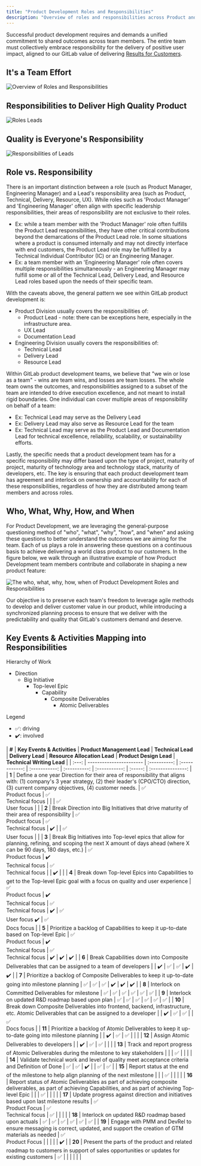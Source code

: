 ```yaml
---
title: "Product Development Roles and Responsibilities"
description: "Overview of roles and responsibilities across Product and Engineering teams in the product development process."
---
```


Successful product development requires and demands a unified commitment to shared outcomes across team members. The entire team must collectively embrace responsibility for the delivery of positive user impact, aligned to our GitLab value of delivering [Results for Customers](/handbook/values/#results).

## It's a Team Effort

![Overview of Roles and Responsibilities](/images/product-development/It's-a-team-effort-2025-03-31.svg)

## Responsibilities to Deliver High Quality Product

![Roles Leads](/images/product-development/Responsibilities-to-deliver-high-quality-product-2025-03-31.svg)

## Quality is Everyone's Responsibility

![Responsibilities of Leads](/images/product-development/Quality-is-everyone's-responsibility-2025-03-31.svg)

## Role vs. Responsibility

There is an important distinction between a role (such as Product Manager, Engineering Manager) and a Lead's responsibility area (such as Product, Technical, Delivery, Resource, UX). While roles such as 'Product Manager' and 'Engineering Manager' often align with specific leadership responsibilities, their areas of responsibility are not exclusive to their roles.

- Ex: while a team member with the 'Product Manager' role often fulfills the Product Lead responsibilities, they have other critical contributions beyond the demarcations of the Product Lead role. In some situations where a product is consumed internally and may not directly interface with end customers, the Product Lead role may be fulfilled by a Technical Individual Contributor (IC) or an Engineering Manager.
- Ex: a team member with an 'Engineering Manager' role often covers multiple responsibilities simultaneously - an Engineering Manager may fulfill some or all of the Technical Lead, Delivery Lead, and Resource Lead roles based upon the needs of their specific team.

With the caveats above, the general pattern we see within GitLab product development is:

- Product Division usually covers the responsibilities of:
  - Product Lead - note: there can be exceptions here, especially in the infrastructure area.
  - UX Lead
  - Documentation Lead
- Engineering Division usually covers the responsibilities of:
  - Technical Lead
  - Delivery Lead
  - Resource Lead

Within GitLab product development teams, we believe that "we win or lose as a team" - wins are team wins, and losses are team losses. The whole team owns the outcomes, and responsibilities assigned to a subset of the team are intended to drive execution excellence, and not meant to install rigid boundaries. One individual can cover multiple areas of responsibility on behalf of a team:

- Ex: Technical Lead may serve as the Delivery Lead
- Ex: Delivery Lead may also serve as Resource Lead for the team
- Ex: Technical Lead may serve as the Product Lead and Documentation Lead for technical excellence, reliability, scalability, or sustainability efforts. 

Lastly, the specific needs that a product development team has for a specific responsibility may differ based upon the type of project, maturity of project, maturity of technology area and technology stack, maturity of developers, etc. The key is ensuring that each product development team has agreement and interlock on ownership and accountability for each of these responsibilities, regardless of how they are distributed among team members and across roles.

## Who, What, Why, How, and When

For Product Development, we are leveraging the general-purpose questioning method of "who", "what", "why", "how", and "when" and asking these questions to better understand the outcomes we are aiming for the team. Each of us plays a role in answering these questions on a continuous basis to achieve delivering a world class product to our customers. In the figure below, we walk through an illustrative example of how Product Development team members contribute and collaborate in shaping a new product feature:

![The who, what, why, how, when of Product Development Roles and Responsibilities](/images/product-development/Product-Quarterly-All-Hands-2025-03-18.svg)

Our objective is to preserve each team's freedom to leverage agile methods to develop and deliver customer value in our product, while introducing a synchronized planning process to ensure that we deliver with the predictability and quality that GitLab's customers demand and deserve.

## Key Events & Activities Mapping into Responsibilities

Hierarchy of Work

- Direction
  - Big Initiative
    - Top-level Epic
      - Capability
        - Composite Deliverables
          - Atomic Deliverables

Legend

- ✅: driving
- ✔️: involved

|  **#**  | **Key Events & Activities** | **Product Management Lead** | **Technical Lead** | **Delivery Lead** | **Resource Allocation Lead** | **Product Design Lead** | **Technical Writing Lead** |
| :---: | ----------------------- | :----------: | :------------: | :-----------: | :----------: | :-----------: | :-----: | :---------------: |
|  **1** | Define a one year Direction for their area of responsibility that aligns with: (1) company's 3 year strategy, (2) their leader's (CPO/CTO) direction, (3) current company objectives, (4) customer needs. | ✅<br>Product focus | ✅<br>Technical focus |  |  | ✅<br>User focus |  |
|  **2** | Break Direction into Big Initiatives that drive maturity of their area of responsibility | ✅<br>Product focus | ✅<br>Technical focus | ✔️ |  | ✅<br>User focus |  |
|  **3** | Break Big Initiatives into Top-level epics that allow for planning, refining, and scoping the next X amount of days ahead (where X can be 90 days, 180 days, etc.) | ✅<br>Product focus | ✔️<br>Technical focus | ✅<br>Technical focus |  | ✔️ |  |
|  **4** | Break down Top-level Epics into Capabilities to get to the Top-level Epic goal with a focus on quality and user experience | ✅<br>Product focus | ✔️<br>Technical focus | ✅<br>Technical focus | ✔️ | ✅<br>User focus ✔️ | ✅<br>Docs focus |
|  **5** | Prioritize a backlog of Capabilities to keep it up-to-date based on Top-level Epic | ✅<br>Product focus | ✔️<br>Technical focus | ✅<br>Technical focus | ✔️ | ✔️ | ✔️ |
|  **6** | Break Capabilities down into Composite Deliverables that can be assigned to a team of developers |  | ✔️ | ✅ | ✅ | ✔️ | ✔️ |
|  **7** | Prioritize a backlog of Composite Deliverables to keep it up-to-date going into milestone planning | ✅ | ✅ | ✅ | ✔️ | ✔️ | ✔️ |
|  **8** | Interlock on Committed Deliverables for milestone | ✅ | ✅ | ✅ | ✅ | ✅ | ✅ |
|  **9** | Interlock on updated R&D roadmap based upon plan | ✅ | ✅ | ✅ | ✅ | ✅ | ✅ |
| **10** | Break down Composite Deliverables into frontend, backend, infrastructure, etc. Atomic Deliverables that can be assigned to a developer |  | ✔️ | ✅ | ✅ |  | ✅<br>Docs focus |
| **11** | Prioritize a backlog of Atomic Deliverables to keep it up-to-date going into milestone planning |  | ✔️ | ✅ | ✅ |  |  |
| **12** | Assign Atomic Deliverables to developers |  | ✔️ | ✅ | ✅ |  |  |
| **13** | Track and report progress of Atomic Deliverables during the milestone to key stakeholders |  |  | ✅ |  |  |  |
| **14** | Validate technical work and level of quality meet acceptance criteria and Definition of Done | ✅ | ✅ | ✔️ |  | ✅ | ✅ |
| **15** | Report status at the end of the milestone to help align planning of the next milestone |  |  | ✅ |  |  |  |
| **16** | Report status of Atomic Deliverables as part of achieving composite deliverables, as part of achieving Capabilities, and as part of achieving Top-level Epic |  |  | ✅ |  |  |  |
| **17** | Update progress against direction and initiatives based upon last milestone results | ✅<br>Product Focus | ✅<br>Technical focus | ✅ |  |  |  |
| **18** | Interlock on updated R&D roadmap based upon actuals | ✅ | ✅ | ✅ | ✅ | ✅ | ✅ |
| **19** | Engage with PMM and DevRel to ensure messaging is correct, updated, and support the creation of GTM materials as needed | ✅<br>Product Focus |  |  |  |  | ✔️ |
| **20** | Present the parts of the product and related roadmap to customers in support of sales opportunities or updates for existing customers | ✅ |  |  |  |  |  |
